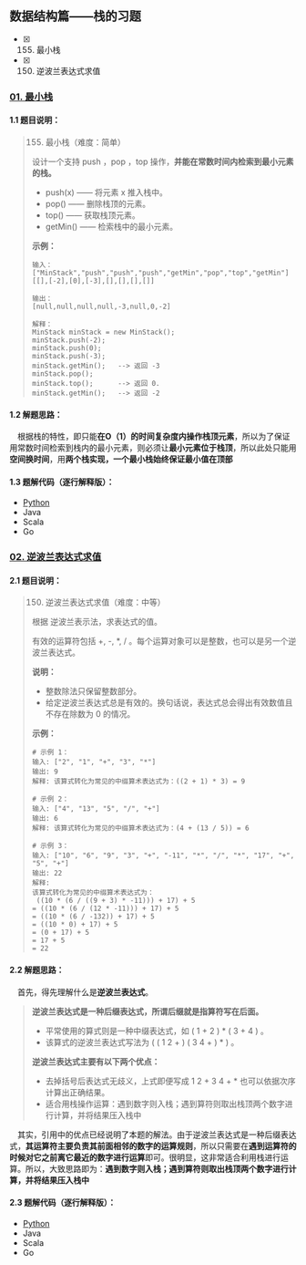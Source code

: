 ## 数据结构篇——栈的习题

- [x] 155. 最小栈
- [x] 150. 逆波兰表达式求值

### [01. 最小栈]( https://leetcode-cn.com/problems/min-stack/ )

#### **1.1 题目说明：**

>155.  最小栈（难度：简单）
>
>设计一个支持 push ，pop ，top 操作，**并能在常数时间内检索到最小元素的栈。**
>
>- push(x) —— 将元素 x 推入栈中。
>- pop() —— 删除栈顶的元素。
>- top() —— 获取栈顶元素。
>- getMin() —— 检索栈中的最小元素。
>
>**示例：**
>
>```
>输入：
>["MinStack","push","push","push","getMin","pop","top","getMin"]
>[[],[-2],[0],[-3],[],[],[],[]]
>
>输出：
>[null,null,null,null,-3,null,0,-2]
>
>解释：
>MinStack minStack = new MinStack();
>minStack.push(-2);
>minStack.push(0);
>minStack.push(-3);
>minStack.getMin();   --> 返回 -3
>minStack.pop();
>minStack.top();      --> 返回 0.
>minStack.getMin();   --> 返回 -2
>```

#### **1.2 解题思路：**

&#8195;根据栈的特性，即只能**在O（1）的时间复杂度内操作栈顶元素**，所以为了保证用常数时间检索到栈内的最小元素，则必须让**最小元素位于栈顶**，所以此处只能用**空间换时间**，用**两个栈实现，一个最小栈始终保证最小值在顶部** 

#### **1.3 题解代码（逐行解释版）：**

- [Python](https://github.com/moonlighf/AlgorithmWithLeetCode/blob/master/DataStructure/03.Stack/Python/155_MinStack.py )
- Java
- Scala
- Go

### [02. 逆波兰表达式求值]( https://leetcode-cn.com/problems/evaluate-reverse-polish-notation/ )

#### **2.1 题目说明：**

>150. 逆波兰表达式求值（难度：中等）
>
>根据 逆波兰表示法，求表达式的值。
>
>有效的运算符包括 +, -, *, / 。每个运算对象可以是整数，也可以是另一个逆波兰表达式。
>
>**说明：**
>
>- 整数除法只保留整数部分。
>- 给定逆波兰表达式总是有效的。换句话说，表达式总会得出有效数值且不存在除数为 0 的情况。
>
>**示例：**
>
>```
># 示例 1：
>输入: ["2", "1", "+", "3", "*"]
>输出: 9
>解释: 该算式转化为常见的中缀算术表达式为：((2 + 1) * 3) = 9
>
># 示例 2：
>输入: ["4", "13", "5", "/", "+"]
>输出: 6
>解释: 该算式转化为常见的中缀算术表达式为：(4 + (13 / 5)) = 6
>
># 示例 3：
>输入: ["10", "6", "9", "3", "+", "-11", "*", "/", "*", "17", "+", "5", "+"]
>输出: 22
>解释: 
>该算式转化为常见的中缀算术表达式为：
>  ((10 * (6 / ((9 + 3) * -11))) + 17) + 5
>= ((10 * (6 / (12 * -11))) + 17) + 5
>= ((10 * (6 / -132)) + 17) + 5
>= ((10 * 0) + 17) + 5
>= (0 + 17) + 5
>= 17 + 5
>= 22
>
>```

#### **2.2 解题思路：**

&#8195;首先，得先理解什么是**逆波兰表达式**。

> **逆波兰表达式是一种后缀表达式，所谓后缀就是指算符写在后面。**
>
> - 平常使用的算式则是一种中缀表达式，如 ( 1 + 2 ) * ( 3 + 4 ) 。
> - 该算式的逆波兰表达式写法为 ( ( 1 2 + ) ( 3 4 + ) * ) 。
>
> **逆波兰表达式主要有以下两个优点：**
>
> - 去掉括号后表达式无歧义，上式即便写成 1 2 + 3 4 + * 也可以依据次序计算出正确结果。
> - 适合用栈操作运算：遇到数字则入栈；遇到算符则取出栈顶两个数字进行计算，并将结果压入栈中

&#8195;其实，引用中的优点已经说明了本题的解法。由于逆波兰表达式是一种后缀表达式，**其运算符主要负责其前面相邻的数字的运算规则**，所以只需要在**遇到运算符的时候对它之前离它最近的数字进行运算**即可。很明显，这非常适合利用栈进行运算。所以，大致思路即为：**遇到数字则入栈；遇到算符则取出栈顶两个数字进行计算，并将结果压入栈中**

#### **2.3 题解代码（逐行解释版）：**

- [Python](https://github.com/moonlighf/AlgorithmWithLeetCode/blob/master/DataStructure/03.Stack/Python/150_evalRPN.py)
- Java
- Scala
- Go